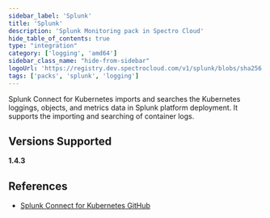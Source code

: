 ```yaml
---
sidebar_label: 'Splunk'
title: 'Splunk'
description: 'Splunk Monitoring pack in Spectro Cloud'
hide_table_of_contents: true
type: "integration"
category: ['logging', 'amd64']
sidebar_class_name: "hide-from-sidebar"
logoUrl: 'https://registry.dev.spectrocloud.com/v1/splunk/blobs/sha256:1729cfced51a1ef8693997aee535f098a782f15fba9ca5232a8dfba68a8d4857?type=image/png'
tags: ['packs', 'splunk', 'logging']
---
```



Splunk Connect for Kubernetes imports and searches the Kubernetes loggings, objects, and metrics data in Splunk platform deployment. It supports the importing and searching of container logs.

## Versions Supported

<Tabs queryString="versions">

<TabItem label="1.4.x" value="1.4.x">

**1.4.3**

</TabItem>
</Tabs>

## References

- [Splunk Connect for Kubernetes GitHub](https://github.com/splunk/splunk-connect-for-kubernetes)

